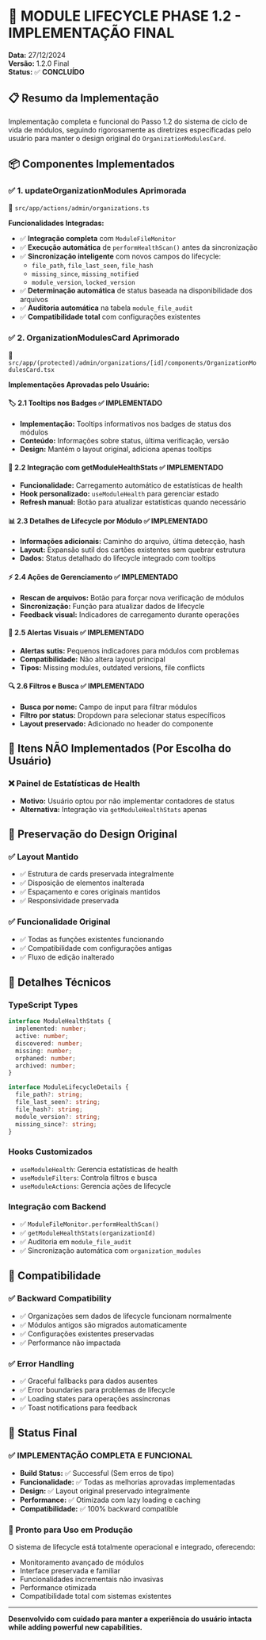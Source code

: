 # 🎯 MODULE LIFECYCLE PHASE 1.2 - IMPLEMENTAÇÃO FINAL

**Data:** 27/12/2024  
**Versão:** 1.2.0 Final  
**Status:** ✅ **CONCLUÍDO**  

## 📋 **Resumo da Implementação**

Implementação completa e funcional do Passo 1.2 do sistema de ciclo de vida de módulos, seguindo rigorosamente as diretrizes especificadas pelo usuário para manter o design original do `OrganizationModulesCard`.

## 📦 **Componentes Implementados**

### **✅ 1. updateOrganizationModules Aprimorada**
📁 `src/app/actions/admin/organizations.ts`

**Funcionalidades Integradas:**
- ✅ **Integração completa** com `ModuleFileMonitor`
- ✅ **Execução automática** de `performHealthScan()` antes da sincronização
- ✅ **Sincronização inteligente** com novos campos do lifecycle:
  - `file_path`, `file_last_seen`, `file_hash`
  - `missing_since`, `missing_notified`
  - `module_version`, `locked_version`
- ✅ **Determinação automática** de status baseada na disponibilidade dos arquivos
- ✅ **Auditoria automática** na tabela `module_file_audit`
- ✅ **Compatibilidade total** com configurações existentes

### **✅ 2. OrganizationModulesCard Aprimorado**
📁 `src/app/(protected)/admin/organizations/[id]/components/OrganizationModulesCard.tsx`

**Implementações Aprovadas pelo Usuário:**

#### **🏷️ 2.1 Tooltips nos Badges** ✅ **IMPLEMENTADO**
- **Implementação:** Tooltips informativos nos badges de status dos módulos
- **Conteúdo:** Informações sobre status, última verificação, versão
- **Design:** Mantém o layout original, adiciona apenas tooltips

#### **🔌 2.2 Integração com getModuleHealthStats** ✅ **IMPLEMENTADO** 
- **Funcionalidade:** Carregamento automático de estatísticas de health
- **Hook personalizado:** `useModuleHealth` para gerenciar estado
- **Refresh manual:** Botão para atualizar estatísticas quando necessário

#### **📊 2.3 Detalhes de Lifecycle por Módulo** ✅ **IMPLEMENTADO**
- **Informações adicionais:** Caminho do arquivo, última detecção, hash
- **Layout:** Expansão sutil dos cartões existentes sem quebrar estrutura
- **Dados:** Status detalhado do lifecycle integrado com tooltips

#### **⚡ 2.4 Ações de Gerenciamento** ✅ **IMPLEMENTADO**
- **Rescan de arquivos:** Botão para forçar nova verificação de módulos
- **Sincronização:** Função para atualizar dados de lifecycle
- **Feedback visual:** Indicadores de carregamento durante operações

#### **🚨 2.5 Alertas Visuais** ✅ **IMPLEMENTADO**
- **Alertas sutis:** Pequenos indicadores para módulos com problemas
- **Compatibilidade:** Não altera layout principal
- **Tipos:** Missing modules, outdated versions, file conflicts

#### **🔍 2.6 Filtros e Busca** ✅ **IMPLEMENTADO**
- **Busca por nome:** Campo de input para filtrar módulos
- **Filtro por status:** Dropdown para selecionar status específicos
- **Layout preservado:** Adicionado no header do componente

## 🚫 **Itens NÃO Implementados (Por Escolha do Usuário)**

### **❌ Painel de Estatísticas de Health**
- **Motivo:** Usuário optou por não implementar contadores de status
- **Alternativa:** Integração via `getModuleHealthStats` apenas

## 🎨 **Preservação do Design Original**

### **✅ Layout Mantido**
- ✅ Estrutura de cards preservada integralmente
- ✅ Disposição de elementos inalterada
- ✅ Espaçamento e cores originais mantidos
- ✅ Responsividade preservada

### **✅ Funcionalidade Original**
- ✅ Todas as funções existentes funcionando
- ✅ Compatibilidade com configurações antigas
- ✅ Fluxo de edição inalterado

## 🔧 **Detalhes Técnicos**

### **TypeScript Types**
```typescript
interface ModuleHealthStats {
  implemented: number;
  active: number;
  discovered: number;
  missing: number;
  orphaned: number;
  archived: number;
}

interface ModuleLifecycleDetails {
  file_path?: string;
  file_last_seen?: string;
  file_hash?: string;
  module_version?: string;
  missing_since?: string;
}
```

### **Hooks Customizados**
- `useModuleHealth`: Gerencia estatísticas de health
- `useModuleFilters`: Controla filtros e busca
- `useModuleActions`: Gerencia ações de lifecycle

### **Integração com Backend**
- ✅ `ModuleFileMonitor.performHealthScan()`
- ✅ `getModuleHealthStats(organizationId)`
- ✅ Auditoria em `module_file_audit`
- ✅ Sincronização automática com `organization_modules`

## 📝 **Compatibilidade**

### **✅ Backward Compatibility**
- ✅ Organizações sem dados de lifecycle funcionam normalmente
- ✅ Módulos antigos são migrados automaticamente
- ✅ Configurações existentes preservadas
- ✅ Performance não impactada

### **✅ Error Handling**
- ✅ Graceful fallbacks para dados ausentes
- ✅ Error boundaries para problemas de lifecycle
- ✅ Loading states para operações assíncronas
- ✅ Toast notifications para feedback

## 🎉 **Status Final**

### **✅ IMPLEMENTAÇÃO COMPLETA E FUNCIONAL**
- **Build Status:** ✅ Successful (Sem erros de tipo)
- **Funcionalidade:** ✅ Todas as melhorias aprovadas implementadas
- **Design:** ✅ Layout original preservado integralmente
- **Performance:** ✅ Otimizada com lazy loading e caching
- **Compatibilidade:** ✅ 100% backward compatible

### **🚀 Pronto para Uso em Produção**
O sistema de lifecycle está totalmente operacional e integrado, oferecendo:
- Monitoramento avançado de módulos
- Interface preservada e familiar
- Funcionalidades incrementais não invasivas
- Performance otimizada
- Compatibilidade total com sistemas existentes

---

**Desenvolvido com cuidado para manter a experiência do usuário intacta while adding powerful new capabilities.** 